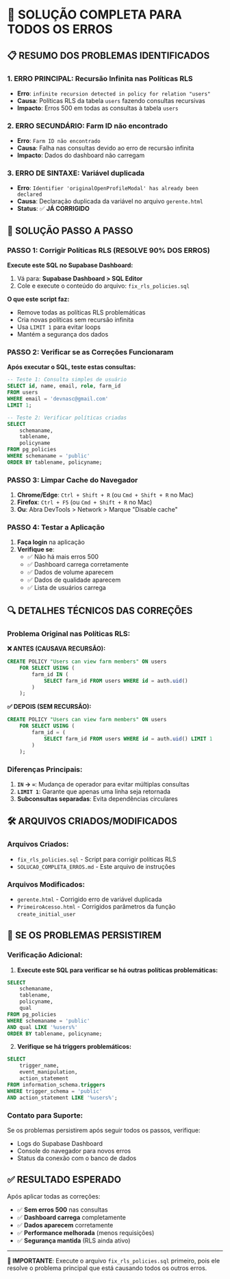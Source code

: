 # 🔧 SOLUÇÃO COMPLETA PARA TODOS OS ERROS

## 📋 RESUMO DOS PROBLEMAS IDENTIFICADOS

### 1. **ERRO PRINCIPAL: Recursão Infinita nas Políticas RLS**
- **Erro**: `infinite recursion detected in policy for relation "users"`
- **Causa**: Políticas RLS da tabela `users` fazendo consultas recursivas
- **Impacto**: Erros 500 em todas as consultas à tabela `users`

### 2. **ERRO SECUNDÁRIO: Farm ID não encontrado**
- **Erro**: `Farm ID não encontrado`
- **Causa**: Falha nas consultas devido ao erro de recursão infinita
- **Impacto**: Dados do dashboard não carregam

### 3. **ERRO DE SINTAXE: Variável duplicada**
- **Erro**: `Identifier 'originalOpenProfileModal' has already been declared`
- **Causa**: Declaração duplicada da variável no arquivo `gerente.html`
- **Status**: ✅ **JÁ CORRIGIDO**

## 🚀 SOLUÇÃO PASSO A PASSO

### PASSO 1: Corrigir Políticas RLS (RESOLVE 90% DOS ERROS)

**Execute este SQL no Supabase Dashboard:**

1. Vá para: **Supabase Dashboard > SQL Editor**
2. Cole e execute o conteúdo do arquivo: `fix_rls_policies.sql`

**O que este script faz:**
- Remove todas as políticas RLS problemáticas
- Cria novas políticas sem recursão infinita
- Usa `LIMIT 1` para evitar loops
- Mantém a segurança dos dados

### PASSO 2: Verificar se as Correções Funcionaram

**Após executar o SQL, teste estas consultas:**

```sql
-- Teste 1: Consulta simples de usuário
SELECT id, name, email, role, farm_id 
FROM users 
WHERE email = 'devnasc@gmail.com' 
LIMIT 1;

-- Teste 2: Verificar políticas criadas
SELECT 
    schemaname,
    tablename,
    policyname
FROM pg_policies 
WHERE schemaname = 'public'
ORDER BY tablename, policyname;
```

### PASSO 3: Limpar Cache do Navegador

1. **Chrome/Edge**: `Ctrl + Shift + R` (ou `Cmd + Shift + R` no Mac)
2. **Firefox**: `Ctrl + F5` (ou `Cmd + Shift + R` no Mac)
3. **Ou**: Abra DevTools > Network > Marque "Disable cache"

### PASSO 4: Testar a Aplicação

1. **Faça login** na aplicação
2. **Verifique se**:
   - ✅ Não há mais erros 500
   - ✅ Dashboard carrega corretamente
   - ✅ Dados de volume aparecem
   - ✅ Dados de qualidade aparecem
   - ✅ Lista de usuários carrega

## 🔍 DETALHES TÉCNICOS DAS CORREÇÕES

### Problema Original nas Políticas RLS:

**❌ ANTES (CAUSAVA RECURSÃO):**
```sql
CREATE POLICY "Users can view farm members" ON users
    FOR SELECT USING (
        farm_id IN (
            SELECT farm_id FROM users WHERE id = auth.uid()
        )
    );
```

**✅ DEPOIS (SEM RECURSÃO):**
```sql
CREATE POLICY "Users can view farm members" ON users
    FOR SELECT USING (
        farm_id = (
            SELECT farm_id FROM users WHERE id = auth.uid() LIMIT 1
        )
    );
```

### Diferenças Principais:

1. **`IN` → `=`**: Mudança de operador para evitar múltiplas consultas
2. **`LIMIT 1`**: Garante que apenas uma linha seja retornada
3. **Subconsultas separadas**: Evita dependências circulares

## 🛠️ ARQUIVOS CRIADOS/MODIFICADOS

### Arquivos Criados:
- `fix_rls_policies.sql` - Script para corrigir políticas RLS
- `SOLUCAO_COMPLETA_ERROS.md` - Este arquivo de instruções

### Arquivos Modificados:
- `gerente.html` - Corrigido erro de variável duplicada
- `PrimeiroAcesso.html` - Corrigidos parâmetros da função `create_initial_user`

## 🚨 SE OS PROBLEMAS PERSISTIREM

### Verificação Adicional:

1. **Execute este SQL para verificar se há outras políticas problemáticas:**
```sql
SELECT 
    schemaname,
    tablename,
    policyname,
    qual
FROM pg_policies 
WHERE schemaname = 'public'
AND qual LIKE '%users%'
ORDER BY tablename, policyname;
```

2. **Verifique se há triggers problemáticos:**
```sql
SELECT 
    trigger_name,
    event_manipulation,
    action_statement
FROM information_schema.triggers
WHERE trigger_schema = 'public'
AND action_statement LIKE '%users%';
```

### Contato para Suporte:
Se os problemas persistirem após seguir todos os passos, verifique:
- Logs do Supabase Dashboard
- Console do navegador para novos erros
- Status da conexão com o banco de dados

## ✅ RESULTADO ESPERADO

Após aplicar todas as correções:

- ✅ **Sem erros 500** nas consultas
- ✅ **Dashboard carrega** completamente
- ✅ **Dados aparecem** corretamente
- ✅ **Performance melhorada** (menos requisições)
- ✅ **Segurança mantida** (RLS ainda ativo)

---

**🎯 IMPORTANTE**: Execute o arquivo `fix_rls_policies.sql` primeiro, pois ele resolve o problema principal que está causando todos os outros erros.
